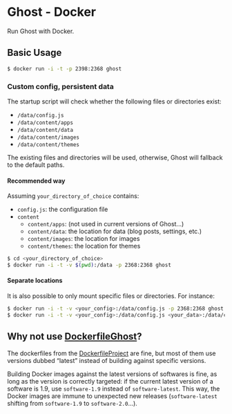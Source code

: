 Ghost - Docker
==============

Run Ghost with Docker.

Basic Usage
-----------

```bash
$ docker run -i -t -p 2398:2368 ghost
```

### Custom config, persistent data

The startup script will check whether the following files or directories exist:
- ```/data/config.js```
- ```/data/content/apps```
- ```/data/content/data```
- ```/data/content/images```
- ```/data/content/themes```

The existing files and directories will be used, otherwise, Ghost will fallback
to the default paths.

#### Recommended way

Assuming ```your_directory_of_choice``` contains:
- ```config.js```: the configuration file
- ```content```
    - ```content/apps```: (not used in current versions of Ghost...)
    - ```content/data```: the location for data (blog posts, settings, etc.)
    - ```content/images```: the location for images
    - ```content/themes```: the location for themes

```bash
$ cd <your_directory_of_choice>
$ docker run -i -t -v $(pwd):/data -p 2368:2368 ghost
```

#### Separate locations
It is also possible to only mount specific files or directories. For instance:

```bash
$ docker run -i -t -v <your_config>:/data/config.js -p 2368:2368 ghost
$ docker run -i -t -v <your_config>:/data/config.js <your_data>:/data/content/data -p 2368:2368 ghost
```

Why not use [DockerfileGhost](dockerfile/ghost)?
------------------------------------------------

The dockerfiles from the [DockerfileProject][] are fine, but most of them use
versions dubbed “latest” instead of building against specific versions.

Building Docker images against the latest versions of softwares is fine, as long
as the version is correctly targeted: if the current latest version of a software
is 1.9, use ```software-1.9``` instead of ```software-latest```. This way, the
Docker images are immune to unexpected new releases (```software-latest``` shifting
from ```software-1.9``` to ```software-2.0```...).

[DockerfileGhost]: https://dockerfile.github.io/#/ghost
[DockerfileProject]: https://dockerfile.github.io
